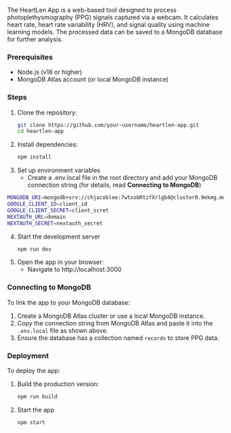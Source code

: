 The HeartLen App is a web-based tool designed to process photoplethysmography (PPG) signals captured via a webcam. It calculates heart rate, heart rate variability (HRV), and signal quality using machine learning models. The processed data can be saved to a MongoDB database for further analysis.

### Prerequisites
- Node.js (v18 or higher)
- MongoDB Atlas account (or local MongoDB instance)

### Steps
1. Clone the repository:
   ```bash
   git clone https://github.com/your-username/heartlen-app.git
   cd heartlen-app
   ```
2. Install dependencies:
   ```bash
   npm install
   ```
3. Set up environment variables
   - Create a .env.local file in the root directory and add your MongoDB connection string (for details, read **Connecting to MongoDB**)
  ```bash
  MONGODB_URI=mongodb+srv://chjacoblee:7wtsobRtzfXrlgb4@cluster0.9ekmg.mongodb.net/?retryWrites=true&w=majority&appName=Cluster0
  GOOGLE_CLIENT_ID=client_id
  GOOGLE_CLIENT_SECRET=client_scret
  NEXTAUTH_URL=domain
  NEXTAUTH_SECRET=nextauth_secret
  ```
4. Start the development server
   ```bash
   npm run dev
   ```
5. Open the app in your browser:
   - Navigate to http://localhost:3000

### Connecting to MongoDB
To link the app to your MongoDB database:
1. Create a MongoDB Atlas cluster or use a local MongoDB instance.
2. Copy the connection string from MongoDB Atlas and paste it into the `.env.local` file as shown above.
3. Ensure the database has a collection named `records` to store PPG data.

### Deployment
To deploy the app:
1. Build the production version:
   ```bash
   npm run build
   ```
2. Start the app
   ```bash
   npm start
   ```

